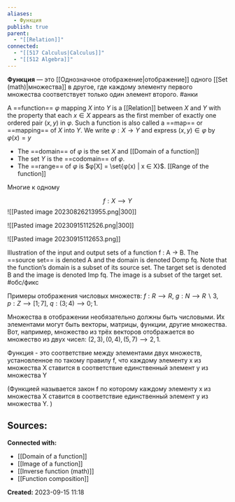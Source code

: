 ```yaml
---
aliases:
  - Функция
publish: true
parent:
  - "[[Relation]]"
connected:
  - "[[517 Сalculus|Calculus]]"
  - "[[512 Algebra]]"
---
```

**Функция** — это [[Однозначное отображение|отображение]]  одного [[Set (math)|множества]]  в другое, где каждому элементу первого множества соответствует только один элемент второго. #анки 

A ==function== $φ$ mapping $X$ into $Y$ is a [[Relation]] between $X$ and $Y$ with the property that each $x ∈ X$ appears as the first member of exactly one ordered pair $(x, y)$ in $φ$. 
Such a function is also called a ==map== or ==mapping== of $X$ into $Y$. We write $φ : X → Y$ and express $(x, y) ∈ φ$ by $φ(x) = y$ 
- The ==domain== of $φ$ is the set $X$ and [[Domain of a function]]
- The set $Y$ is the ==codomain== of $φ$. 
- The ==range== of $φ$ is $φ[X] = \set{φ(x) | x ∈ X}$. [[Range of the function]]

Многие к одному

$$f:X⟶Y$$
![[Pasted image 20230826213955.png|300]]

![[Pasted image 20230915112526.png|300]]

![[Pasted image 20230915112653.png]]

Illustration of the input and output sets of a function f : A -> B. The ==source set== is denoted A and the domain is denoted Domp fq. Note that the function’s domain is a subset of its source set. The target set is denoted B and the image is denoted Imp fq. The image is a subset of the target set. #обс/фикс 

Примеры отображения числовых множеств:
$f:R⟶R,$
$g:N⟶R∖{3},$
$p:Z⟶[1; 7],$
$q:(3; 4)⟶{0; 1}.$

Множества в отображении необязательно должны быть числовыми. Их элементами могут быть векторы, матрицы, функции, другие множества. Вот, например, множество из трёх векторов отображается во множество из двух чисел: ${(2, 3), (0, 4), (5, 7)}⟶{2, 1}$.


Функция - это соответствие между элементами двух множеств, установленное по такому правилу f, что каждому элементу x из множества Х ставится в соответствие единственный элемент y из множества Y

(Функцией называется закон f по которому каждому элементу x из множества Х ставится в соответствие единственный элемент y из множества Y. )


**Sources:**
- 


**Connected with:**
- [[Domain of a function]]
- [[Image of a function]]
- [[Inverse function (math)]]
- [[Function composition]]



**Created:** 2023-09-15 11:18